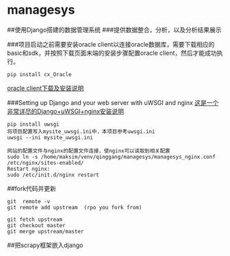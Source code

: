 # managesys
##使用Django搭建的数据管理系统
###提供数据整合，分析，以及分析结果展示

###项目启动之前需要安装oracle  client以连接oracle数据库，需要下载相应的basic和sdk，并按照下载页面末端的安装步骤配置oracle client，然后才能成功执行。
```
pip install cx_Oracle
```
[oracle client下载及安装说明](http://www.oracle.com/technetwork/database/features/instant-client/index-097480.html)

###Setting up Django and your web server with uWSGI and nginx
[这是一个非常详尽的Django+uWSGI+nginx安装说明](https://uwsgi-docs.readthedocs.io/en/latest/tutorials/Django_and_nginx.html)
```
pip install uwsgi  
将项目配置写入mysite_uwsgi.ini中，本项目参考uwsgi.ini  
uwsgi --ini mysite_uwsgi.ini  

网站的配置文件与nginx的配置文件连接，使nginx可以读取到相关配置  
sudo ln -s /home/maksim/venv/qinggang/managesys/managesys_nginx.conf  /etc/nginx/sites-enabled/  
Restart nginx:  
sudo /etc/init.d/nginx restart  
```

##fork代码并更新
```
git  remote -v  
git remote add upstream  (rpo you fork from)  

git fetch upstream   
git checkout master  
git merge upstream/master  
```

##把scrapy框架嵌入django
